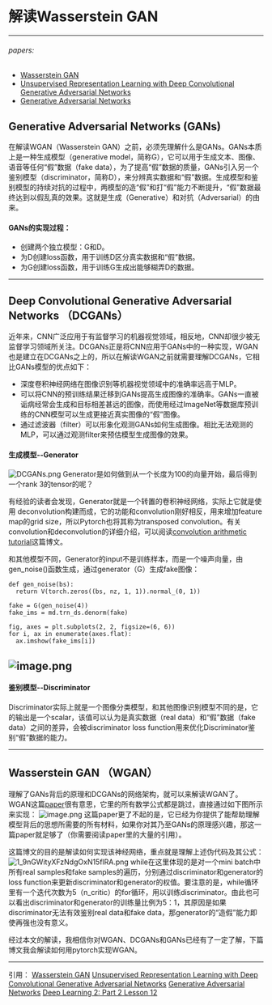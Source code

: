 ﻿# 解读Wasserstein GAN

---

###### papers:
- [Wasserstein GAN](https://arxiv.org/abs/1701.07875)
- [Unsupervised Representation Learning with Deep Convolutional Generative Adversarial Networks](https://arxiv.org/abs/1511.06434)
- [Generative Adversarial Networks](https://arxiv.org/abs/1406.2661)

## Generative Adversarial Networks (GANs)
在解读WGAN（Wasserstein GAN）之前，必须先理解什么是GANs。GANs本质上是一种生成模型（generative model，简称G），它可以用于生成文本、图像、语音等任何“假”数据（fake data），为了提高“假”数据的质量，GANs引入另一个鉴别模型（discriminator，简称D），来分辨真实数据和“假”数据。生成模型和鉴别模型的持续对抗的过程中，两模型的造“假”和打“假”能力不断提升，“假”数据最终达到以假乱真的效果。这就是生成（Generative）和对抗（Adversarial）的由来。
#### GANs的实现过程：
- 创建两个独立模型：G和D。
- 为D创建loss函数，用于训练D区分真实数据和“假”数据。
- 为G创建loss函数，用于训练G生成出能够糊弄D的数据。

---
## Deep Convolutional Generative Adversarial Networks （DCGANs）
近年来，CNN广泛应用于有监督学习的机器视觉领域，相反地，CNN却很少被无监督学习领域所关注。DCGANs正是将CNN应用于GANs中的一种实现，WGAN也是建立在DCGANs之上的，所以在解读WGAN之前就需要理解DCGANs，它相比GANs模型的优点如下：
- 深度卷积神经网络在图像识别等机器视觉领域中的准确率远高于MLP。
- 可以将CNN的预训练结果迁移到GANs提高生成图像的准确率。GANs一直被诟病经常会生成和目标相差甚远的图像，而使用经过ImageNet等数据库预训练的CNN模型可以生成更接近真实图像的“假”图像。
- 通过滤波器（filter）可以形象化观测GANs如何生成图像。相比无法观测的MLP，可以通过观测filter来预估模型生成图像的效果。

####  生成模型--Generator
![DCGANs.png](https://upload-images.jianshu.io/upload_images/13575947-e3cc14bfc8f09e38.png?imageMogr2/auto-orient/strip%7CimageView2/2/w/1240)
Generator是如何做到从一个长度为100的向量开始，最后得到一个rank 3的tensor的呢？

有经验的读者会发现，Generator就是一个转置的卷积神经网络，实际上它就是使用 deconvolution构建而成，它的功能和convolution刚好相反，用来增加feature map的grid size，所以Pytorch也将其称为transposed convolution。有关convolution和deconvolution的详细介绍，可以阅读[convolution arithmetic tutorial](http://deeplearning.net/software/theano/tutorial/conv_arithmetic.html)这篇博文。

和其他模型不同，Generator的input不是训练样本，而是一个噪声向量，由gen_noise()函数生成，通过generator（G）生成fake图像：
```
def gen_noise(bs):
  return V(torch.zeros((bs, nz, 1, 1)).normal_(0, 1))

fake = G(gen_noise(4))
fake_ims = md.trn_ds.denorm(fake)

fig, axes = plt.subplots(2, 2, figsize=(6, 6))
for i, ax in enumerate(axes.flat):
  ax.imshow(fake_ims[i])
```
![image.png](https://upload-images.jianshu.io/upload_images/13575947-7d82926afffaeaad.png?imageMogr2/auto-orient/strip%7CimageView2/2/w/1240)
---
#### 鉴别模型--Discriminator
Discriminator实际上就是一个图像分类模型，和其他图像识别模型不同的是，它的输出是一个scalar，该值可以认为是真实数据（real data）和“假”数据（fake data）之间的差异，会被discriminator loss function用来优化Discriminator鉴别“假”数据的能力。

---
## Wasserstein GAN （WGAN）
理解了GANs背后的原理和DCGANs的网络架构，就可以来解读WGAN了。WGAN这篇[paper](https://arxiv.org/abs/1701.07875)很有意思，它里的所有数学公式都是跳过，直接通过如下图所示来实现：
![image.png](https://upload-images.jianshu.io/upload_images/13575947-8130d3edf6c7db91.png?imageMogr2/auto-orient/strip%7CimageView2/2/w/1240)
这篇paper更了不起的是，它已经为你提供了能帮助理解模型背后的思想所需要的所有材料，如果你对其乃至GANs的原理感兴趣，那这一篇paper就足够了（你需要阅读paper里的大量的引用）。

这篇博文的目的是解读如何实现该神经网络，重点就是理解上述伪代码及其公式：
![1_9nGWityXFzNdgOxN15flRA.png](https://upload-images.jianshu.io/upload_images/13575947-369572234fbc453d.png?imageMogr2/auto-orient/strip%7CimageView2/2/w/1240)
while在这里体现的是对一个mini batch中所有real samples和fake samples的遍历，分别通过discriminator和generator的loss function来更新discriminator和generator的权值。要注意的是，while循环里有一个迭代次数为5（n_critic）的for循环，用以训练discriminator。由此也可以看出discriminator和generator的训练量比例为5：1，其原因是如果discriminator无法有效鉴别real data和fake data，那generator的“造假”能力即使再强也没有意义。

经过本文的解读，我相信你对WGAN、DCGANs和GANs已经有了一定了解，下篇博文我会解读如何用pytorch实现WGAN。

---
引用：
[Wasserstein GAN](https://arxiv.org/abs/1701.07875)
[Unsupervised Representation Learning with Deep Convolutional Generative Adversarial Networks](https://arxiv.org/abs/1511.06434)
[Generative Adversarial Networks](https://arxiv.org/abs/1406.2661)
[Deep Learning 2: Part 2 Lesson 12](https://medium.com/@hiromi_suenaga/deep-learning-2-part-2-lesson-12-215dfbf04a94)

